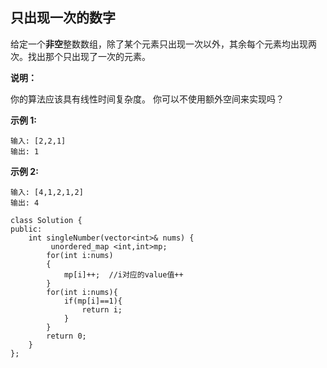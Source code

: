 ## 只出现一次的数字

给定一个**非空**整数数组，除了某个元素只出现一次以外，其余每个元素均出现两次。找出那个只出现了一次的元素。

**说明：**

你的算法应该具有线性时间复杂度。 你可以不使用额外空间来实现吗？

**示例 1:**

```
输入: [2,2,1]
输出: 1
```

**示例 2:**

```
输入: [4,1,2,1,2]
输出: 4
```

```
class Solution {
public:
    int singleNumber(vector<int>& nums) {
         unordered_map <int,int>mp;
        for(int i:nums)
        {
            mp[i]++;  //i对应的value值++
        }
        for(int i:nums){
            if(mp[i]==1){
                return i;
            }
        }
        return 0;
    }
};
```

